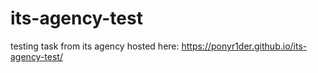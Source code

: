 # its-agency-test
 testing task from its agency
hosted here: https://ponyr1der.github.io/its-agency-test/
